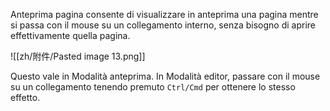 Anteprima pagina consente di visualizzare in anteprima una pagina mentre si passa con il mouse su un collegamento interno, senza bisogno di aprire effettivamente quella pagina.

![[zh/附件/Pasted image 13.png]]

Questo vale in Modalità anteprima. In Modalità editor, passare con il mouse su un collegamento tenendo premuto  `Ctrl/Cmd` per ottenere lo stesso effetto.